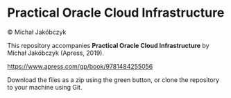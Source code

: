 # Practical Oracle Cloud Infrastructure
:copyright: Michał Jakóbczyk  

This repository accompanies **Practical Oracle Cloud Infrastructure** by Michał Jakóbczyk (Apress, 2019).

https://www.apress.com/gp/book/9781484255056

Download the files as a zip using the green button, or clone the repository to your machine using Git.
